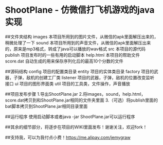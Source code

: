 ShootPlane - 仿微信打飞机游戏的java实现
===========================================

##文件夹结构
        images      本项目所用到的图片文件，从微信的apk里面解压出来的，稍微处理了一下 
        sound       本项目所用到的声音文件，从微信的apk里面解压出来的，原来是mp3格式，转成了java可以播放的wav格式 
        src         本项目的源代码
        publish     项目发布时的一些有用的启动脚本
        help.html   本项目的帮助文件
        score.dat   自动生成的用来保存序列化后的最高10个分数的文件

##源码结构
        config      项目的配置类目录
        entity      项目的实体类目录
        factory     项目的武器，子弹，敌机的创建工厂类
        listener    项目的武器，子弹，敌机的位置改变监听接口
        ui          项目的图形界面类
        util        项目的工具类，文件操作，声音播放

##项目发布步骤
        1.导出ShootPlane.jar
        2.将images，sound，help.html，score.dat拷贝到和ShootPlane.jar相同的文件夹里面
        3.（可选）将publish里面的bat脚本拷贝到ShootPlane.jar相同目录里面

##运行程序
        使用启动脚本或者java -jar ShootPlane.jar可以运行程序
	
 
##其余的细节部分，将逐步在项目的WIKI里面发布！谢谢关注，欢迎fork！

##支持我，可以为我付点小费！https://me.alipay.com/jemygraw